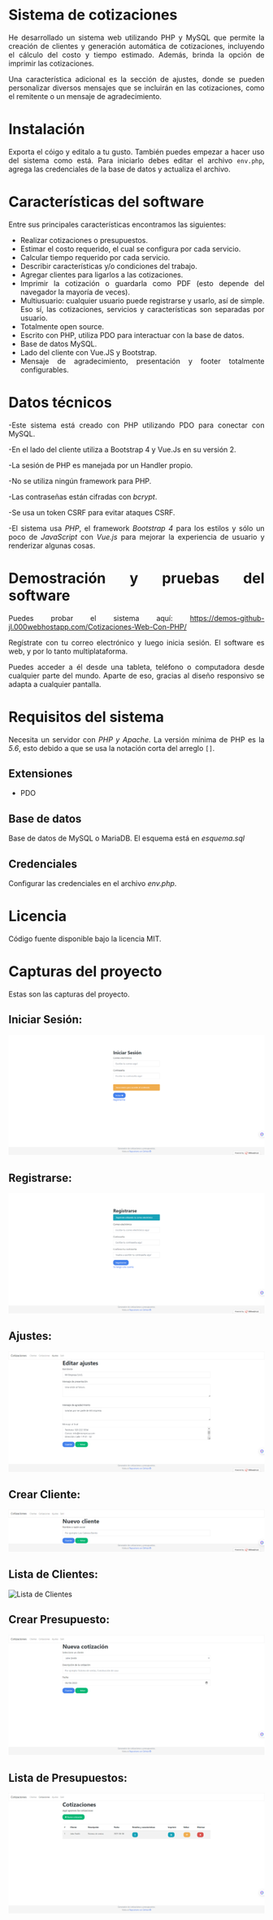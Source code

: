 <div align="justify">
                 
# Sistema de cotizaciones  
He desarrollado un sistema web utilizando PHP y MySQL que permite la creación de clientes y generación automática de cotizaciones, incluyendo el cálculo del costo y tiempo estimado. Además, brinda la opción de imprimir las cotizaciones.

Una característica adicional es la sección de ajustes, donde se pueden personalizar diversos mensajes que se incluirán en las cotizaciones, como el remitente o un mensaje de agradecimiento.

# Instalación
Exporta el cóigo y editalo a tu gusto.
También puedes empezar a hacer uso del sistema como está. Para iniciarlo debes editar el archivo `env.php`, agrega las credenciales de la base de datos y actualiza el archivo.


# Características del software

Entre sus principales características encontramos las siguientes:

*   Realizar cotizaciones o presupuestos.
*   Estimar el costo requerido, el cual se configura por cada servicio.
*   Calcular tiempo requerido por cada servicio.
*   Describir características y/o condiciones del trabajo.
*   Agregar clientes para ligarlos a las cotizaciones.
*   Imprimir la cotización o guardarla como PDF (esto depende del navegador la mayoría de veces).
*   Multiusuario: cualquier usuario puede registrarse y usarlo, así de simple. Eso sí, las cotizaciones, servicios y características son separadas por usuario.
*   Totalmente open source.
*   Escrito con PHP, utiliza PDO para interactuar con la base de datos.
*   Base de datos MySQL.
*   Lado del cliente con Vue.JS y Bootstrap.
*   Mensaje de agradecimiento, presentación y footer totalmente configurables.

# Datos técnicos

-Este sistema está creado con PHP utilizando PDO para conectar con MySQL.

-En el lado del cliente utiliza a Bootstrap 4 y Vue.Js en su versión 2.

-La sesión de PHP es manejada por un Handler propio.

-No se utiliza ningún framework para PHP.

-Las contraseñas están cifradas con _bcrypt_.

-Se usa un token CSRF para evitar ataques CSRF.

-El sistema usa  _PHP_, el framework _Bootstrap 4_ para los estilos y sólo un poco de _JavaScript_ con _Vue.js_ para mejorar la experiencia de usuario y renderizar algunas cosas.

# Demostración y pruebas del software

Puedes probar el sistema aquí: https://demos-github-jl.000webhostapp.com/Cotizaciones-Web-Con-PHP/

Regístrate con tu correo electrónico y luego inicia sesión. El software es web, y por lo tanto multiplataforma. 

Puedes acceder a él desde una tableta, teléfono o computadora desde cualquier parte del mundo. Aparte de eso, gracias al diseño responsivo se adapta a cualquier pantalla. 
  
# Requisitos del sistema   

Necesita un servidor con *PHP y Apache*. La versión mínima de PHP es la *5.6*, esto debido a que se usa la notación corta del arreglo `[]`.

## Extensiones  
* PDO  
## Base de datos  
Base de datos de MySQL o MariaDB. El esquema está en _esquema.sql_  
  
## Credenciales  
Configurar las credenciales en el archivo _env.php_.  
  
# Licencia  
Código fuente disponible bajo la licencia MIT.

</div> 

# Capturas del proyecto
Estas son las capturas del proyecto.

## Iniciar Sesión:
![Inicio de sesión](SS/login.png)
## Registrarse:
![Registrarse](SS/registro.png)
## Ajustes:
![Ajustes](SS/ajustes.png)
## Crear Cliente:
![Crear Cliente](SS/crear-cliente.png)
## Lista de Clientes:
![Lista de Clientes](SS/lista-de-cliente.png)
## Crear Presupuesto:
![Crear Presupuesto](SS/crear-presupuesto.png)
## Lista de Presupuestos:
![Lista de Presupuestos](SS/lista-de-presupuestos.png)
